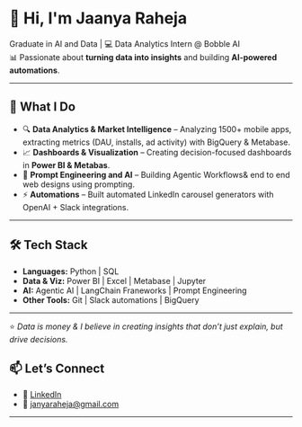 # 👋 Hi, I'm Jaanya Raheja  

Graduate in AI and Data | 💻 Data Analytics Intern @ Bobble AI  
📊 Passionate about **turning data into insights** and building **AI-powered automations**.  

---

## 🚀 What I Do
- 🔍 **Data Analytics & Market Intelligence** – Analyzing 1500+ mobile apps, extracting metrics (DAU, installs, ad activity) with BigQuery & Metabase.  
- 📈 **Dashboards & Visualization** – Creating decision-focused dashboards in **Power BI & Metabas**.  
- 🧠 **Prompt Engineering and AI** – Building Agentic Workflows& end to end web designs using prompting.
- ⚡ **Automations** – Built automated LinkedIn carousel generators with OpenAI + Slack integrations.  

---

## 🛠️ Tech Stack
- **Languages:** Python | SQL 
- **Data & Viz:** Power BI | Excel | Metabase | Jupyter  
- **AI:** Agentic AI | LangChain Franeworks | Prompt Engineering
- **Other Tools:** Git | Slack automations | BigQuery  

---

⭐️ *Data is money & I believe in creating insights that don’t just explain, but drive decisions.*  


## 📫 Let’s Connect
- 💼 [LinkedIn](https://www.linkedin.com/in/jaanya-raheja/)  
- 📧 janyaraheja@gmail.com  
---


